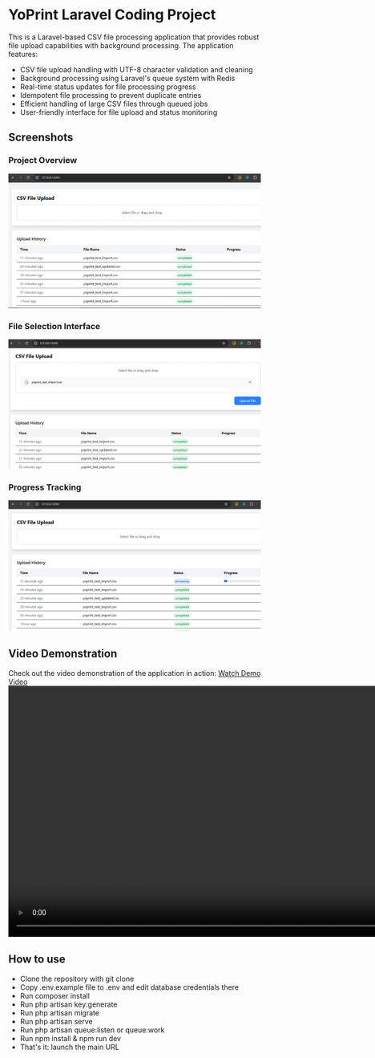 # YoPrint Laravel Coding Project

This is a Laravel-based CSV file processing application that provides robust file upload capabilities with background processing. The application features:

- CSV file upload handling with UTF-8 character validation and cleaning
- Background processing using Laravel's queue system with Redis
- Real-time status updates for file processing progress
- Idempotent file processing to prevent duplicate entries
- Efficient handling of large CSV files through queued jobs
- User-friendly interface for file upload and status monitoring

## Screenshots

### Project Overview
![Project Overview](project-sc.png)

### File Selection Interface
![File Selection Interface](file-selection.png)

### Progress Tracking
![Progress Tracking](progress.png)


## Video Demonstration
Check out the video demonstration of the application in action:
[Watch Demo Video](recording.mp4)
<video src='recording.mp4' width=1000/>
## How to use
- Clone the repository with git clone
- Copy .env.example file to .env and edit database credentials there
- Run composer install
- Run php artisan key:generate
- Run php artisan migrate
- Run php artisan serve
- Run php artisan queue:listen or queue:work
- Run npm install & npm run dev
- That's it: launch the main URL
